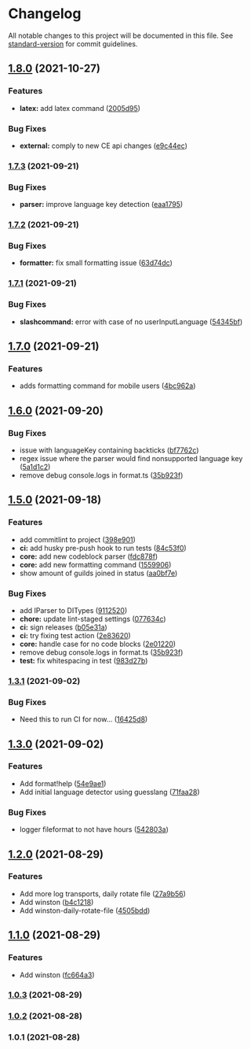 # Changelog

All notable changes to this project will be documented in this file. See [standard-version](https://github.com/conventional-changelog/standard-version) for commit guidelines.

## [1.8.0](https://github.com/tatupesonen/formatbot/compare/v1.7.3...v1.8.0) (2021-10-27)


### Features

* **latex:** add latex command ([2005d95](https://github.com/tatupesonen/formatbot/commit/2005d953ccc331bcc0108ce16e669980e436ef45))


### Bug Fixes

* **external:** comply to new CE api changes ([e9c44ec](https://github.com/tatupesonen/formatbot/commit/e9c44ec0c128185b6513d364c941fa171f86398f))

### [1.7.3](https://github.com/tatupesonen/formatbot/compare/v1.7.2...v1.7.3) (2021-09-21)


### Bug Fixes

* **parser:** improve language key detection ([eaa1795](https://github.com/tatupesonen/formatbot/commit/eaa17953e4fedbbf6d2bbf781f4bbe22795b3a49))

### [1.7.2](https://github.com/tatupesonen/formatbot/compare/v1.7.1...v1.7.2) (2021-09-21)


### Bug Fixes

* **formatter:** fix small formatting issue ([63d74dc](https://github.com/tatupesonen/formatbot/commit/63d74dc7c5fa28fa2b28bcc63fc8e472718b06b3))

### [1.7.1](https://github.com/tatupesonen/formatbot/compare/v1.7.0...v1.7.1) (2021-09-21)


### Bug Fixes

* **slashcommand:** error with case of no userInputLanguage ([54345bf](https://github.com/tatupesonen/formatbot/commit/54345bf54c6bb781db526c98a9f195f820cac2b6))

## [1.7.0](https://github.com/tatupesonen/formatbot/compare/v1.6.0...v1.7.0) (2021-09-21)


### Features

* adds formatting command for mobile users ([4bc962a](https://github.com/tatupesonen/formatbot/commit/4bc962a94aeecb05cefb319a7bbf345bd3720a36))

## [1.6.0](https://github.com/tatupesonen/formatbot/compare/v1.5.0-deploy...v1.6.0) (2021-09-20)

### Bug Fixes
* issue with languageKey containing backticks ([bf7762c](https://github.com/tatupesonen/formatbot/commit/bf7762c085e89804ce78f8bf1fc6e1c74382a0f1))
* regex issue where the parser would find nonsupported language key ([5a1d1c2](https://github.com/tatupesonen/formatbot/commit/5a1d1c2b7941a34d8367251827c05d2276f0cb5e))
* remove debug console.logs in format.ts ([35b923f](https://github.com/tatupesonen/formatbot/commit/35b923f6fd592bdd41d9e6690f6c9b9214a07dac))


## [1.5.0](https://github.com/tatupesonen/formatbot/compare/v1.5.0-deploy...v1.5.0) (2021-09-18)


### Features

* add commitlint to project ([398e901](https://github.com/tatupesonen/formatbot/commit/398e9010ffad8c626e089830d284068ce1af14bf))
* **ci:** add husky pre-push hook to run tests ([84c53f0](https://github.com/tatupesonen/formatbot/commit/84c53f065b9390179b764e0296c2d35e08b654e5))
* **core:** add new codeblock parser ([fdc878f](https://github.com/tatupesonen/formatbot/commit/fdc878fb1f362088cad45dd1024abbd119df397e))
* **core:** add new formatting command ([1559906](https://github.com/tatupesonen/formatbot/commit/1559906d7197717fbf9e4c97e4e1e6ff170463af))
* show amount of guilds joined in status ([aa0bf7e](https://github.com/tatupesonen/formatbot/commit/aa0bf7e602616184ad5113d1fe610ae0a606ee56))


### Bug Fixes

* add IParser to DITypes ([9112520](https://github.com/tatupesonen/formatbot/commit/9112520e210fe69e8786753ce9b9f4994d99c651))
* **chore:** update lint-staged settings ([077634c](https://github.com/tatupesonen/formatbot/commit/077634c7b9d3b249b95ce010291003612ea57440))
* **ci:** sign releases ([b05e31a](https://github.com/tatupesonen/formatbot/commit/b05e31abe9a9481e4103f9c645d0252cb665a7a6))
* **ci:** try fixing test action ([2e83620](https://github.com/tatupesonen/formatbot/commit/2e836208adbf8540537d4fca3701e12ba3dc5abe))
* **core:** handle case for no code blocks ([2e01220](https://github.com/tatupesonen/formatbot/commit/2e01220ee798913fe89c3333ba2346325cdfa986))
* remove debug console.logs in format.ts ([35b923f](https://github.com/tatupesonen/formatbot/commit/35b923f6fd592bdd41d9e6690f6c9b9214a07dac))
* **test:** fix whitespacing in test ([983d27b](https://github.com/tatupesonen/formatbot/commit/983d27b7e9119cb2f903d69fd78a465a9c292b68))

### [1.3.1](https://github.com/tatupesonen/formatbot/compare/v1.3.0-fix-tensorflow...v1.3.1) (2021-09-02)


### Bug Fixes

* Need this to run CI for now... ([16425d8](https://github.com/tatupesonen/formatbot/commit/16425d8b1eea6ae88aa8376a3233f2da14efbfaf))

## [1.3.0](https://github.com/tatupesonen/formatbot/compare/v1.2.1...v1.3.0) (2021-09-02)


### Features

* Add format!help ([54e9ae1](https://github.com/tatupesonen/formatbot/commit/54e9ae1931bb56c89b42385a30a5fce24cda8f8e))
* Add initial language detector using guesslang ([71faa28](https://github.com/tatupesonen/formatbot/commit/71faa282cb732bfa0d6b956d91970572d52d4d06))


### Bug Fixes

* logger fileformat to not have hours ([542803a](https://github.com/tatupesonen/formatbot/commit/542803ab46fa81c81cdf95e728c556476665d02b))

## [1.2.0](https://github.com/tatupesonen/formatbot/compare/v1.1.0...v1.2.0) (2021-08-29)


### Features

* Add more log transports, daily rotate file ([27a9b56](https://github.com/tatupesonen/formatbot/commit/27a9b569d437bd196fd8f960b7576740f61fa3aa))
* Add winston ([b4c1218](https://github.com/tatupesonen/formatbot/commit/b4c1218c4ae3b6ad07b227dc1292fcfe4fd2688b))
* Add winston-daily-rotate-file ([4505bdd](https://github.com/tatupesonen/formatbot/commit/4505bddb2ffbeb1a68f9150cbd435d781f3107e7))

## [1.1.0](https://github.com/tatupesonen/formatbot/compare/v1.0.3...v1.1.0) (2021-08-29)


### Features

* Add winston ([fc664a3](https://github.com/tatupesonen/formatbot/commit/fc664a37a07323590b18a122c9fd2dc1719fcf10))

### [1.0.3](https://github.com/tatupesonen/formatbot/compare/v1.0.2...v1.0.3) (2021-08-29)

### [1.0.2](https://github.com/tatupesonen/formatbot/compare/v1.0.1...v1.0.2) (2021-08-28)

### 1.0.1 (2021-08-28)
